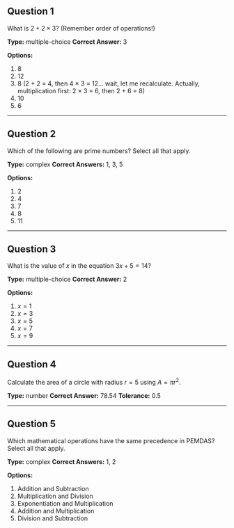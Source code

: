 ## Question 1

What is $2 + 2 \times 3$? (Remember order of operations!)

**Type:** multiple-choice
**Correct Answer:** 3

**Options:**
1. 8
2. 12
3. 8 (2 + 2 = 4, then 4 × 3 = 12... wait, let me recalculate. Actually, multiplication first: 2 × 3 = 6, then 2 + 6 = 8)
4. 10
5. 6

---

## Question 2

Which of the following are prime numbers? Select all that apply.

**Type:** complex
**Correct Answers:** 1, 3, 5

**Options:**
1. 2
2. 4
3. 7
4. 8
5. 11

---

## Question 3

What is the value of $x$ in the equation $3x + 5 = 14$?

**Type:** multiple-choice
**Correct Answer:** 2

**Options:**
1. $x = 1$
2. $x = 3$
3. $x = 5$
4. $x = 7$
5. $x = 9$

---

## Question 4

Calculate the area of a circle with radius $r = 5$ using $A = \pi r^2$.

**Type:** number
**Correct Answer:** 78.54
**Tolerance:** 0.5

---

## Question 5

Which mathematical operations have the same precedence in PEMDAS? Select all that apply.

**Type:** complex
**Correct Answers:** 1, 2

**Options:**
1. Addition and Subtraction
2. Multiplication and Division
3. Exponentiation and Multiplication
4. Addition and Multiplication
5. Division and Subtraction

